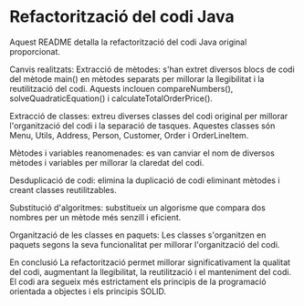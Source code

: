 # Refactorització del codi Java

Aquest README detalla la refactorització del codi Java original proporcionat.

Canvis realitzats:
Extracció de mètodes: s'han extret diversos blocs de codi del mètode main() en mètodes separats per millorar la llegibilitat i la reutilització del codi. Aquests inclouen compareNumbers(), solveQuadraticEquation() i calculateTotalOrderPrice().

Extracció de classes: extreu diverses classes del codi original per millorar l'organització del codi i la separació de tasques. Aquestes classes són Menu, Utils, Address, Person, Customer, Order i OrderLineItem.

Mètodes i variables reanomenades: es van canviar el nom de diversos mètodes i variables per millorar la claredat del codi.

Desduplicació de codi: elimina la duplicació de codi eliminant mètodes i creant classes reutilitzables.

Substitució d'algoritmes: substitueix un algorisme que compara dos nombres per un mètode més senzill i eficient.

Organització de les classes en paquets: Les classes s'organitzen en paquets segons la seva funcionalitat per millorar l'organització del codi.

En conclusió
La refactorització permet millorar significativament la qualitat del codi, augmentant la llegibilitat, la reutilització i el manteniment del codi. El codi ara segueix més estrictament els principis de la programació orientada a objectes i els principis SOLID.
